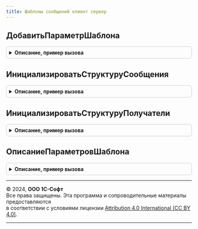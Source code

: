 ```yaml
---
title: Шаблоны сообщений клиент сервер
---
```



## ДобавитьПараметрШаблона
<details style="margin: 1em 0; padding: 0.5em; border: 1px solid #ccc; border-radius: 6px;">

<summary style="font-weight: bold; cursor: pointer;">Описание, пример вызова</summary>

```bsl

// Описывает параметр шаблона для использования их во внешних обработках.
//
// Параметры:
//  ТаблицаПараметров           - ТаблицаЗначений - таблица с параметрами.
//  ИмяПараметра                - Строка - имя используемого параметра.
//  ОписаниеТипа                - ОписаниеТипов - тип параметра.
//  ЭтоПредопределенныйПараметр - Булево - если Ложь, то это произвольный параметр, иначе основной.
//  ПредставлениеПараметра      - Строка - выводимое представление параметра.
//
Процедура ДобавитьПараметрШаблона(ТаблицаПараметров, ИмяПараметра, ОписаниеТипа, ЭтоПредопределенныйПараметр, ПредставлениеПараметра = "") Экспорт
```

Пример вызова
```bsl
ШаблоныСообщенийКлиентСервер.ДобавитьПараметрШаблона(ТаблицаПараметров, ИмяПараметра, ОписаниеТипа, ЭтоПредопределенныйПараметр, ПредставлениеПараметра);
```
</details>

## ИнициализироватьСтруктуруСообщения
<details style="margin: 1em 0; padding: 0.5em; border: 1px solid #ccc; border-radius: 6px;">

<summary style="font-weight: bold; cursor: pointer;">Описание, пример вызова</summary>

```bsl

// Инициализирует структуру сообщения по шаблону, которую должна вернуть внешняя обработка.
//
// Возвращаемое значение:
//   Структура - созданная структура.
//
Функция ИнициализироватьСтруктуруСообщения() Экспорт
```

Пример вызова
```bsl
Результат = ШаблоныСообщенийКлиентСервер.ИнициализироватьСтруктуруСообщения() 
```
</details>

## ИнициализироватьСтруктуруПолучатели
<details style="margin: 1em 0; padding: 0.5em; border: 1px solid #ccc; border-radius: 6px;">

<summary style="font-weight: bold; cursor: pointer;">Описание, пример вызова</summary>

```bsl

// Инициализирует структуру Получатели для заполнения возможных получателей сообщения.
//
// Возвращаемое значение:
//   Структура - созданная структура.
//
Функция ИнициализироватьСтруктуруПолучатели() Экспорт
```

Пример вызова
```bsl
Результат = ШаблоныСообщенийКлиентСервер.ИнициализироватьСтруктуруПолучатели() 
```
</details>

## ОписаниеПараметровШаблона
<details style="margin: 1em 0; padding: 0.5em; border: 1px solid #ccc; border-radius: 6px;">

<summary style="font-weight: bold; cursor: pointer;">Описание, пример вызова</summary>

```bsl

// Конструктор параметров шаблона.
//
// Возвращаемое значение:
//  Структура - список параметров шаблона, где:
//   * Тема - Строка - тема шаблонов (для  электронных писем).
//   * Текст - Строка - текст шаблона;
//   * ПодписьИПечать - Булево - признак подписи и печати в печатных формах;
//   * ПараметрыСообщения - Структура - дополнительные параметры сообщения;
//   * Наименование - Строка - наименование шаблона сообщения;
//   * Ссылка - Неопределено - ссылка на элемент справочника;
//   * ВладелецШаблона - Неопределено -  владельца контекстного шаблона;
//   * ПараметрыСКД - Соответствие - набор параметров при получении данных с использованием СКД;
//   * Параметры - Соответствие - параметры шаблона;
//   * Макет - Строка - имя макета СКД;
//   * ВыбранныеВложения - Соответствие - выбранные печатные формы и вложения в шаблон;
//   * ФорматыВложений - СписокЗначений - формат, в котором сохраняются печатные формы;
//   * РазворачиватьСсылочныеРеквизиты - Булево - если Истина, то у ссылочных реквизитов доступны их реквизиты.
//   * ШаблонПоВнешнейОбработке - Булево - если Истина, то шаблон формирует внешней обработкой;
//   * ВнешняяОбработка - Неопределено - ссылка на внешнюю обработку;
//   * Отправитель - Строка - электронная почта отправителя;
//   * ПеревестиВТранслит - Булево - если Истина, то сформированные  печатные формы и файлы будут иметь имена,
//                                   содержащие только латинские буквы и цифры, для возможности переноса между
//                                   различными операционными системами. Например, файл "Счет на оплату.PDF"
//                                   будет сохранен с именем "Schet na oplaty.PDF";
//   * УпаковатьВАрхив - Булево - признак того, что вложения и печатные формы должны быть упакованы в архив
//                                при отправке;
//   * ФорматПисьма - ПеречислениеСсылка.СпособыРедактированияЭлектронныхПисем - вид текста письма: HTML или ОбычныйТекст;
//   * ПолноеИмяТипаНазначения - Строка - полное имя объекта метаданных, на основании которого создается сообщения;
//   * Назначение - Строка - назначение шаблона сообщений;
//   * ТипШаблона - Строка - варианты: "Письмо" или "SMS".
//
Функция ОписаниеПараметровШаблона() Экспорт
```

Пример вызова
```bsl
Результат = ШаблоныСообщенийКлиентСервер.ОписаниеПараметровШаблона() 
```
</details>

---

© 2024, **ООО 1С-Софт**  
Все права защищены. Эта программа и сопроводительные материалы предоставляются  
в соответствии с условиями лицензии [Attribution 4.0 International (CC BY 4.0)](https://creativecommons.org/licenses/by/4.0/legalcode).

---
